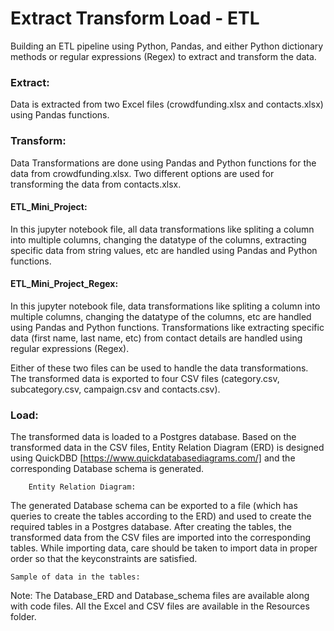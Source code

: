 # Extract Transform Load - ETL

Building an ETL pipeline using Python, Pandas, and either Python dictionary methods or regular expressions (Regex) to extract and transform the data. 

### Extract:

Data is extracted from two Excel files (crowdfunding.xlsx and contacts.xlsx) using Pandas functions. 
### Transform:

Data Transformations are done using Pandas and Python functions for the data from crowdfunding.xlsx. Two different options are used for transforming the data from contacts.xlsx.

#### ETL_Mini_Project:
In this jupyter notebook file, all data transformations like spliting a column into multiple columns, changing the datatype of the columns, extracting specific data from string values, etc are handled using Pandas and Python functions.

#### ETL_Mini_Project_Regex:
In this jupyter notebook file, data transformations like spliting a column into multiple columns, changing the datatype of the columns, etc are handled using Pandas and Python functions. Transformations like extracting specific data (first name, last name, etc) from contact details are handled using regular expressions (Regex).

Either of these two files can be used to handle the data transformations. The transformed data is exported to four CSV files (category.csv, subcategory.csv, campaign.csv and contacts.csv). 

### Load:

The transformed data is loaded to a Postgres database. Based on the transformed data in the CSV files, Entity Relation Diagram (ERD) is designed using QuickDBD [https://www.quickdatabasediagrams.com/] and the corresponding Database schema is generated. 

        Entity Relation Diagram:



The generated Database schema can be exported to a file (which has queries to create the tables according to the ERD) and used to create the required tables in a Postgres database. After creating the tables, the transformed data from the CSV files are imported into the corresponding tables. While importing data, care should be taken to import data in proper order so that the keyconstraints are satisfied.

    Sample of data in the tables:



Note: The Database_ERD and Database_schema files are available along with code files. All the Excel and CSV files are available in the Resources folder.


